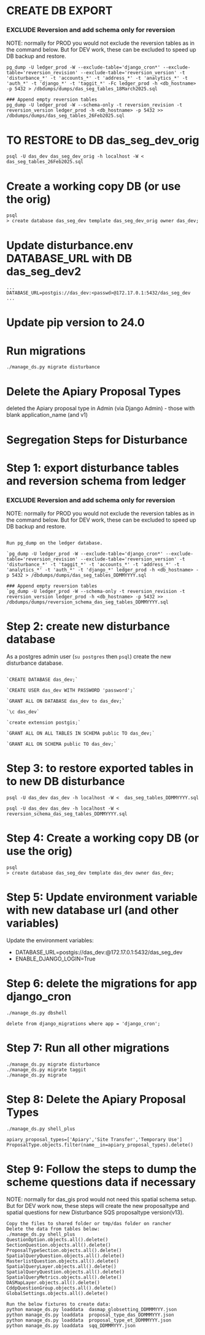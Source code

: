 # CREATE DB EXPORT
### EXCLUDE Reversion and add schema only for reversion
NOTE: normally for PROD you would not exclude the reversion tables as in the command below. But for DEV work, these can be excluded to speed up DB backup and restore.
```
pg_dump -U ledger_prod -W --exclude-table='django_cron*' --exclude-table='reversion_revision' --exclude-table='reversion_version' -t 'disturbance_*' -t 'accounts_*' -t 'address_*' -t 'analytics_*' -t 'auth_*' -t 'django_*' -t 'taggit_*' -Fc ledger_prod -h <db_hostname> -p 5432 > /dbdumps/dumps/das_seg_tables_18March2025.sql

### Append empty reversion tables
pg_dump -U ledger_prod -W --schema-only -t reversion_revision -t reversion_version ledger_prod -h <db_hostname> -p 5432 >> /dbdumps/dumps/das_seg_tables_26Feb2025.sql
```
# TO RESTORE to DB  das_seg_dev_orig
```
psql -U das_dev das_seg_dev_orig -h localhost -W <  das_seg_tables_26Feb2025.sql
```

# Create a working copy DB (or use the orig)
``` 
psql
> create database das_seg_dev template das_seg_dev_orig owner das_dev;
```

# Update disturbance.env DATABASE_URL with DB das_seg_dev2
```
...
DATABASE_URL=postgis://das_dev:<passwd>@172.17.0.1:5432/das_seg_dev
...

```

# Update pip version to 24.0

# Run migrations
```
./manage_ds.py migrate disturbance
```

# Delete the Apiary Proposal Types
deleted the Apiary proposal type in Admin (via Django Admin) - those with blank application_name (and v1)





# Segregation Steps for Disturbance

# Step 1: export disturbance tables and reversion schema from ledger
### EXCLUDE Reversion and add schema only for reversion
NOTE: normally for PROD you would not exclude the reversion tables as in the command below. But for DEV work, these can be excluded to speed up DB backup and restore.
```

Run pg_dump on the ledger database.

`pg_dump -U ledger_prod -W --exclude-table='django_cron*' --exclude-table='reversion_revision' --exclude-table='reversion_version' -t 'disturbance_*' -t 'taggit_*' -t 'accounts_*' -t 'address_*' -t 'analytics_*' -t 'auth_*' -t 'django_*' ledger_prod -h <db_hostname> -p 5432 > /dbdumps/dumps/das_seg_tables_DDMMYYYY.sql

### Append empty reversion tables
`pg_dump -U ledger_prod -W --schema-only -t reversion_revision -t reversion_version ledger_prod -h <db_hostname> -p 5432 >> /dbdumps/dumps/reversion_schema_das_seg_tables_DDMMYYYY.sql
```

# Step 2: create new disturbance database

As a postgres admin user (`su postgres` then `psql`) create the new disturbance database.
```

`CREATE DATABASE das_dev;`

`CREATE USER das_dev WITH PASSWORD 'password';`

`GRANT ALL ON DATABASE das_dev to das_dev;`

`\c das_dev`

`create extension postgis;`

`GRANT ALL ON ALL TABLES IN SCHEMA public TO das_dev;`

`GRANT ALL ON SCHEMA public TO das_dev;`
```

# Step 3: to restore exported tables in to new DB disturbance
```
psql -U das_dev das_dev -h localhost -W <  das_seg_tables_DDMMYYYY.sql

psql -U das_dev das_dev -h localhost -W <  reversion_schema_das_seg_tables_DDMMYYYY.sql
```

# Step 4: Create a working copy DB (or use the orig)
``` 
psql
> create database das_seg_dev template das_dev owner das_dev;
```

# Step 5: Update environment variable with new database url (and other variables)

Update the environment variables:

- DATABASE_URL=postgis://das_dev:<passwd>@172.17.0.1:5432/das_seg_dev
- ENABLE_DJANGO_LOGIN=True

# Step 6: delete the migrations for app django_cron
```
./manage_ds.py dbshell

delete from django_migrations where app = 'django_cron';
```

# Step 7: Run all other migrations
```
./manage_ds.py migrate disturbance
./manage_ds.py migrate taggit
./manage_ds.py migrate
```

# Step 8: Delete the Apiary Proposal Types

<!-- delete the Apiary proposal type in Admin (via Django Admin) - those with blank application_name (and v1) OR -->
```
./manage_ds.py shell_plus

apiary_proposal_types=['Apiary','Site Transfer','Temporary Use']
ProposalType.objects.filter(name__in=apiary_proposal_types).delete()
```

# Step 9: Follow the steps to dump the scheme questions data if necessary 
NOTE: normally for das_gis prod would not need this spatial schema setup. But for DEV work now, these steps will create the new proposaltype and spatial questions for new Disturbance SQS proposaltype version(v13).

```
Copy the files to shared folder or tmp/das folder on rancher 
Delete the data from tables below:
./manage_ds.py shell_plus
QuestionOption.objects.all().delete()
SectionQuestion.objects.all().delete()
ProposalTypeSection.objects.all().delete()
SpatialQueryQuestion.objects.all().delete()
MasterlistQuestion.objects.all().delete()
SpatialQueryLayer.objects.all().delete()
SpatialQueryQuestion.objects.all().delete()
SpatialQueryMetrics.objects.all().delete()
DASMapLayer.objects.all().delete()
CddpQuestionGroup.objects.all().delete()
GlobalSettings.objects.all().delete()

Run the below fixtures to create data:
python manage_ds.py loaddata  dasmap_globsetting_DDMMMYYY.json
python manage_ds.py loaddata  proposal_type_das_DDMMMYYY.json
python manage_ds.py loaddata  proposal_type_et_DDMMMYYY.json
python manage_ds.py loaddata  sqq_DDMMMYYY.json



